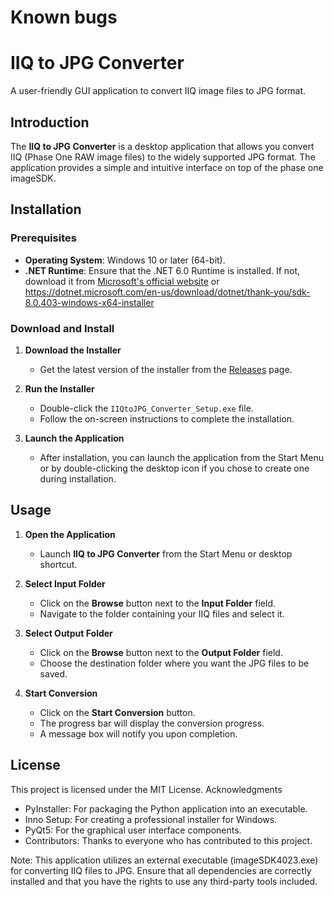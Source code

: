 # Known bugs

# IIQ to JPG Converter

A user-friendly GUI application to convert IIQ image files to JPG format.


## Introduction

The **IIQ to JPG Converter** is a desktop application that allows you convert IIQ (Phase One RAW image files) to the widely supported JPG format. The application provides a simple and intuitive interface on top of the phase one imageSDK.

## Installation

### Prerequisites

- **Operating System**: Windows 10 or later (64-bit).
- **.NET Runtime**: Ensure that the .NET 6.0 Runtime is installed. If not, download it from [Microsoft's official website](https://dotnet.microsoft.com/download/dotnet/6.0/runtime) or https://dotnet.microsoft.com/en-us/download/dotnet/thank-you/sdk-8.0.403-windows-x64-installer

### Download and Install

1. **Download the Installer**

   - Get the latest version of the installer from the [Releases]([https://github.com/Skoumann/IIQtoJPG/releases/tag/pre-release](https://github.com/Skoumann/IIQtoJPG/releases/tag/release)) page.

2. **Run the Installer**

   - Double-click the `IIQtoJPG_Converter_Setup.exe` file.
   - Follow the on-screen instructions to complete the installation.

3. **Launch the Application**

   - After installation, you can launch the application from the Start Menu or by double-clicking the desktop icon if you chose to create one during installation.

## Usage

1. **Open the Application**

   - Launch **IIQ to JPG Converter** from the Start Menu or desktop shortcut.

2. **Select Input Folder**

   - Click on the **Browse** button next to the **Input Folder** field.
   - Navigate to the folder containing your IIQ files and select it.

3. **Select Output Folder**

   - Click on the **Browse** button next to the **Output Folder** field.
   - Choose the destination folder where you want the JPG files to be saved.

4. **Start Conversion**

   - Click on the **Start Conversion** button.
   - The progress bar will display the conversion progress.
   - A message box will notify you upon completion.



## License

This project is licensed under the MIT License.
Acknowledgments

  - PyInstaller: For packaging the Python application into an executable.
  - Inno Setup: For creating a professional installer for Windows.
  - PyQt5: For the graphical user interface components.
  - Contributors: Thanks to everyone who has contributed to this project.


Note: This application utilizes an external executable (imageSDK4023.exe) for converting IIQ files to JPG. Ensure that all dependencies are correctly installed and that you have the rights to use any third-party tools included.

